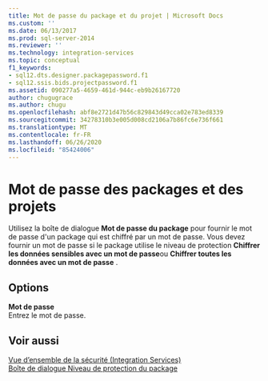 ```yaml
---
title: Mot de passe du package et du projet | Microsoft Docs
ms.custom: ''
ms.date: 06/13/2017
ms.prod: sql-server-2014
ms.reviewer: ''
ms.technology: integration-services
ms.topic: conceptual
f1_keywords:
- sql12.dts.designer.packagepassword.f1
- sql12.ssis.bids.projectpassword.f1
ms.assetid: 090277a5-4659-461d-944c-eb9b26167720
author: chugugrace
ms.author: chugu
ms.openlocfilehash: abf8e2721d47b56c829843d49cca02e783ed8339
ms.sourcegitcommit: 34278310b3e005d008cd2106a7b86fc6e736f661
ms.translationtype: MT
ms.contentlocale: fr-FR
ms.lasthandoff: 06/26/2020
ms.locfileid: "85424006"
---
```

# <a name="package-and-project-password"></a>Mot de passe des packages et des projets
  Utilisez la boîte de dialogue **Mot de passe du package** pour fournir le mot de passe d'un package qui est chiffré par un mot de passe. Vous devez fournir un mot de passe si le package utilise le niveau de protection **Chiffrer les données sensibles avec un mot de passe**ou **Chiffrer toutes les données avec un mot de passe** .  
  
## <a name="options"></a>Options  
 **Mot de passe**  
 Entrez le mot de passe.  
  
## <a name="see-also"></a>Voir aussi  
 [Vue d’ensemble de la sécurité &#40;Integration Services&#41;](security/security-overview-integration-services.md)   
 [Boîte de dialogue Niveau de protection du package](../../2014/integration-services/package-and-project-protection-level-dialog-box.md)  
  
  
